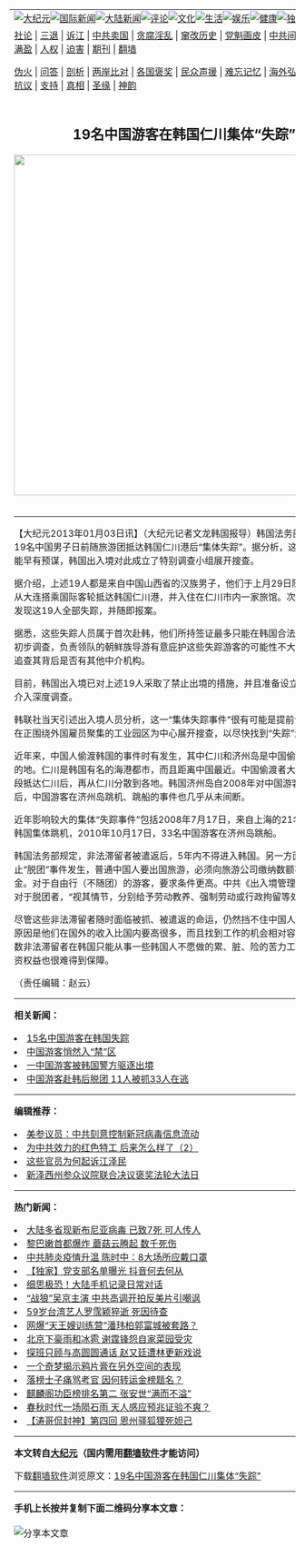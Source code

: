 <a name="1" id="1" target="_blank"></a><span id="1"></span>
<table align=center border="0"><tr><td colspan="2" VALIGN=TOP><a href="/gb/nsc413.md#1"><img src="https://raw.githubusercontent.com/mbnamc353/www/master/t/djy/1.jpg" title="大纪元"></a><a href="/gb/n24hr.md#1"><img src="https://raw.githubusercontent.com/mbnamc353/www/master/t/djy/3.jpg" title="国际新闻"></a><a href="/gb/nsc413.md#1"><img src="https://raw.githubusercontent.com/mbnamc353/www/master/t/djy/4.jpg" title="大陆新闻"></a><a href="/gb/news392.md#1"><img src="https://raw.githubusercontent.com/mbnamc353/www/master/t/djy/5.jpg" title="评论"></a><a href="/gb/news2007.md#1"><img src="https://raw.githubusercontent.com/mbnamc353/www/master/t/djy/6.jpg" title="文化"></a><a href="/gb/news2008.md#1"><img src="https://raw.githubusercontent.com/mbnamc353/www/master/t/djy/7.jpg" title="生活"></a><a href="/gb/ncyule.md#1"><img src="https://raw.githubusercontent.com/mbnamc353/www/master/t/djy/8.jpg" title="娱乐"></a><a href="/gb/nsc1002.md#1"><img src="https://raw.githubusercontent.com/mbnamc353/www/master/t/djy/9.jpg" title="健康"><a href="/gb/nf6092.md#1"><img src="https://raw.githubusercontent.com/mbnamc353/www/master/t/djy/10a.jpg" title="独家"></a><a href="/gb/nf4514.md#1"><img src="https://raw.githubusercontent.com/mbnamc353/www/master/t/djy/12a.jpg" title="头条"></a></td></tr>
<tr><td colspan="2" VALIGN=TOP><a target="_blank" href="/gb/9p.md#1">社论</a> | <a target="_blank" href="/gb/nf5657.md#1">三退</a> | <a target="_blank" href="/gb/nf6124.md#1">诉江</a> | <a target="_blank" href="/gb/nf1176117.md#1">中共卖国</a> | <a target="_blank" href="/gb/nf5773.md#1">贪腐淫乱</a> | <a target="_blank" href="/gb/nf1176115.md#1">窜改历史</a> | <a target="_blank" href="/gb/nf1176107.md#1">党魁画皮</a> | <a target="_blank" href="/gb/nf1320400.md#1">中共间谍</a> | <a target="_blank" href="/gb/nf1176114.md#1">破坏传统</a> | <a target="_blank" href="https://github.com/mbnamc353/ntdtv/blob/master/gb/prog447_1.md#1">恶贯满盈</a> | <a target="_blank" href="/gb/ncid278.md#1">人权</a> | <a target="_blank" href="/gb/nf1176111.md#1">迫害</a> | <a target="_blank" href="https://gitlab.com/szzdlab/mh-qikan/blob/master/README.md#1">期刊</a> | <a target="_blank" href="https://github.com/bannedbook/fanqiang/wiki">翻墙</a></p><p><a target="_blank" href="/gb/nf5562.md#1">伪火</a> | <a target="_blank" href="/gb/nf4378.md#1">问答</a> | <a target="_blank" href="/gb/nf5792.md#1">剖析</a> | <a target="_blank" href="/gb/nf5735.md#1">两岸比对</a> | <a target="_blank" href="/gb/nf6119.md#1">各国褒奖</a> | <a target="_blank" href="/gb/nf6120.md#1">民众声援</a> | <a target="_blank" href="/gb/nf1188594.md#1">难忘记忆</a> | <a target="_blank" href="/gb/nf3180.md#1">海外弘传</a> | <a target="_blank" href="/gb/nf5410.md#1">万人上访</a> | <a target="_blank" href="https://github.com/mbnamc353/ntdtv/blob/master/gb/prog1530_1.md#1">和平抗议</a> | <a target="_blank" href="/gb/nf4386.md#1">支持</a> | <a target="_blank" href="/gb/nf4389.md#1">真相</a> | <a target="_blank" href="/gb/nf5790.md#1">圣缘</a> | <a target="_blank" href="/gb/nf4786.md#1">神韵</a></td></tr>
<tr><td VALIGN=TOP width="626"><h2 align=center>19名中国游客在韩国仁川集体“失踪”</h2>
<img width="600" src="https://i.epochtimes.com/assets/uploads/2012/04/1204221343552212-320x200.jpg" />
<h6></h6>
<hr>
	<p>【大纪元2013年01月03日讯】（大纪元记者文龙<ahref="/gb/tag/%E9%9F%A9%E5%9B%BD.md#1">韩国</a>报导）韩国法务部3日消息，19名中国男子日前随旅游团抵达韩国仁川港后“集体失踪”。据分析，这起失踪事件可能早有预谋，韩国出入境对此成立了特别调查小组展开搜查。</p>
<p>据介绍，上述19人都是来自中国山西省的汉族男子，他们于上月29日随中国旅游团从大连搭乘国际客轮抵达<ahref="/gb/tag/%E9%9F%A9%E5%9B%BD.md#1">韩国</a>仁川港，并入住在仁川市内一家旅馆。次日上午，导游发现这19人全部失踪，并随即报案。</p>
<p>据悉，这些失踪人员属于首次赴韩，他们所持签证最多只能在韩国合法停留15天。据初步调查，负责领队的朝鲜族导游有意庇护这些失踪游客的可能性不大，有关方面正追查其背后是否有其他中介机构。</p>
<p>目前，韩国出入境已对上述19人采取了禁止出境的措施，并且准备设立特别调查小组介入深度调查。</p>
<p>韩联社当天引述出入境人员分析，这一“集体失踪事件”很有可能是提前计划好的。现在正围绕外国雇员聚集的工业园区为中心展开搜查，以尽快找到“失踪”游客。</p>
<p>近年来，中国人偷渡韩国的事件时有发生，其中仁川和济州岛是中国偷渡者的主要目的地。仁川是韩国有名的海港都市，而且距离中国最近。中国偷渡者大都通过合法手段抵达仁川后，再从仁川分散到各地。韩国济州岛自2008年对<ahref="/gb/tag/%E4%B8%AD%E5%9B%BD%E6%B8%B8%E5%AE%A2.md#1">中国游客</a>实施免签证后，中国游客在济州岛跳机、跳船的事件也几乎从未间断。</p>
<p>近年影响较大的集体“失踪事件”包括2008年7月17日，来自上海的21名<ahref="/gb/tag/%E4%B8%AD%E5%9B%BD%E6%B8%B8%E5%AE%A2.md#1">中国游客</a>在韩国集体跳机，2010年10月17日，33名中国游客在济州岛跳船。</p>
<p>韩国法务部规定，非法滞留者被遣返后，5年内不得进入韩国。另一方面，为了防止“脱团”事件发生，普通中国人要出国旅游，必须向旅游公司缴纳数额不菲的保证金。对于自由行（不随团）的游客，要求条件更高。中共《出入境管理条例》规定：对于脱团者，“视其情节，分别给予劳动教养、强制劳动或行政拘留等处理。”</p>
<p>尽管这些非法滞留者随时面临被抓、被遣返的命运，仍然挡不住中国人“铤而走险”，原因是他们在国外的收入比国内要高很多，而且找到工作的机会相对容易。但是大多数非法滞留者在韩国只能从事一些韩国人不愿做的累、脏、险的苦力工作，他们的劳资权益也很难得到保障。</p>
<p>（责任编辑：赵云）</p>
	
<hr>


<strong>相关新闻：</strong>
<li><a href="/gb/2/5/15/n189904.md#1">15名中国游客在韩国失踪</a></li>
<li><a href="/gb/5/10/2/n1072079.md#1">中国游客悄然入“禁”区</a></li>
<li><a href="/gb/6/6/27/n1365045.md#1">一中国游客被韩国警方驱逐出境</a></li>
<li><a href="/gb/10/10/18/n3057705.md#1">中国游客赴韩后脱团 11人被抓33人在逃</a></li>
<hr>


<strong>编辑推荐：</strong>
<li><a href="/gb/20/2/22/n11887949.md#1">美参议员：中共刻意控制新冠病毒信息流动</a></li>
<li><a href="/gb/19/12/26/n11747470.md#1" target="_blank">为中共效力的红色特工 后来怎么样了（2）</a></li><li><a href="/gb/18/8/28/n10672014.md?dfh#1" target="_blank">这些官员为何起诉江泽民</a></li><li><a href="/gb/19/5/9/n11245885.md#1" target="_blank">新泽西州参众议院联合决议褒奖法轮大法日</a></li>
<hr>

<strong>热门新闻：</strong>
<li><a href="/gb/20/8/5/n12307751.md#1">大陆多省现新布尼亚病毒 已致7死 可人传人</a></li>
<li><a href="/gb/20/8/4/n12306655.md#1">黎巴嫩首都爆炸 蘑菇云腾起 数千死伤</a></li>
<li><a href="/gb/20/8/5/n12308101.md#1">中共肺炎疫情升温 陈时中：8大场所应戴口罩</a></li>
<li><a href="/gb/20/8/4/n12306881.md#1">【独家】党支部名单曝光 抖音何去何从</a></li>
<li><a href="/gb/20/8/4/n12306639.md#1">细思极恐！大陆手机记录日常对话</a></li>
<li><a href="/gb/20/8/3/n12304220.md#1">“战狼”吴京主演 中共高调开拍反美片引嘲讽</a></li>
<li><a href="/gb/20/8/3/n12304444.md#1">59岁台湾艺人罗霈颖猝逝 死因待查</a></li>
<li><a href="/gb/20/8/4/n12306966.md#1">网爆“天王嫂训练营”潘玮柏郭富城被套路？</a></li>
<li><a href="/gb/20/8/3/n12304056.md#1">北京下豪雨和冰雹 谢霆锋怨自家菜园受灾</a></li>
<li><a href="/gb/20/8/4/n12307256.md#1">探班只顾与高圆圆通话 赵又廷遭林更新戏说</a></li>
<li><a href="/gb/20/8/2/n12301623.md#1">一个奇梦揭示鸦片膏在另外空间的表现</a></li>
<li><a href="/gb/20/7/24/n12279753.md#1">落榜士子痛骂考官  因何转运金榜题名？</a></li>
<li><a href="/gb/20/8/3/n12304112.md#1">麒麟阁功臣榜排名第二 张安世“满而不溢”</a></li>
<li><a href="/gb/20/8/2/n12300632.md#1">春秋时代一场陨石雨  天人感应预兆证验不爽？</a></li>
<li><a href="/gb/20/8/3/n12302128.md#1">【涛哥侃封神】第四回 恩州驿狐狸死妲己</a></li>
<hr>

<strong>本文转自<a href="https://www.epochtimes.com">大纪元</a>（国内需用<a href="https://github.com/bannedbook/fanqiang/wiki">翻墙软件</a>才能访问）</strong><p>下载<a href="https://github.com/bannedbook/fanqiang/wiki">翻墙软件</a>浏览原文：<a href="https://www.epochtimes.com/gb/13/1/3/n3768027.htm">19名中国游客在韩国仁川集体“失踪”</a></p><hr>

<strong>手机上长按并复制下面二维码分享本文章：</strong><br><br><img src="http://www.szzd.org/v.php?action=qrcode&url=/gb/13/1/3/n3768027.md%231" title="分享本文章"></td><td VALIGN=TOP><a href="/gb/16/1/21/n4622075.md?dfh#1" target="_blank"><img src="https://raw.githubusercontent.com/mbnamc353/djy/master/gb/300/wei-f1.jpg" title="中共的伪火骗局"  alt="中共的伪火骗局"></a><br><a href="https://github.com/mbnamc353/www/blob/master/README.md?dfh#9" target="_blank"><img src="https://raw.githubusercontent.com/mbnamc353/djy/master/gb/300/yong-h.jpg" title="永恒的见证"  alt="永恒的见证"></a><br><a href="/gb/13/9/29/n3974789.md?dfh#1" target="_blank"><img src="https://raw.githubusercontent.com/mbnamc353/djy/master/gb/300/shang-lnz.jpg" title="善良女子被中共投男牢"  alt="善良女子被中共投男牢"></a><br><a href="/gb/16/3/16/n4663449.md?dfh#1" target="_blank"><img src="https://raw.githubusercontent.com/mbnamc353/djy/master/gb/300/huo-z3.jpg" title="警卫目击活摘器官"  alt="警卫目击活摘器官"></a><br><a href="/gb/16/8/7/n8177641.md?dfh#1" target="_blank"><img src="https://raw.githubusercontent.com/mbnamc353/djy/master/gb/300/huo-z4.jpg" title="证人描述活摘恐怖"  alt="证人描述活摘恐怖"></a><br><a href="/gb/10/4/19/n2881569.md?dfh#1" target="_blank"><img src="https://raw.githubusercontent.com/mbnamc353/djy/master/gb/300/huo-z1.jpg" title="揭开活摘器官黑幕"  alt="揭开活摘器官黑幕"></a><br><a href="/gb/10/11/7/n3077476.md?dfh#1" target="_blank"><img src="https://raw.githubusercontent.com/mbnamc353/djy/master/gb/300/ma-ks.jpg" title="马克思的成魔之路"  alt="马克思的成魔之路"></a><br><a href="/gb/14/6/9/n4173977.md?dfh#1" target="_blank"><img src="https://raw.githubusercontent.com/mbnamc353/djy/master/gb/300/chang-zs.jpg" title="藏字石 蕴天机"  alt="藏字石 蕴天机"></a><br><a href="/gb/18/5/10/n10381511.md?dfh#1" target="_blank"><img src="https://raw.githubusercontent.com/mbnamc353/djy/master/gb/300/st1.jpg" title="关注3亿人三退"  alt="关注3亿人三退"></a><br><a href="/gb/18/3/21/n10237682.md?dfh#1" target="_blank"><img src="https://raw.githubusercontent.com/mbnamc353/djy/master/gb/300/jie-t.jpg" title="解体中共复兴中华"  alt="解体中共复兴中华"></a><br><a href="/gb/9/2/9/n2422991.md?dfh#1" target="_blank"><img src="https://raw.githubusercontent.com/mbnamc353/djy/master/gb/300/gao-zs.jpg" title="中共迫害良心律师"  alt="中共迫害良心律师"></a><br><a href="/gb/18/12/9/n10900044.md?dfh#1" target="_blank"><img src="https://raw.githubusercontent.com/mbnamc353/djy/master/gb/300/sj1.jpg" title="303万人举报江泽民"  alt="303万人举报江泽民"></a><br><a href="/gb/18/8/28/n10672014.md?dfh#1" target="_blank"><img src="https://raw.githubusercontent.com/mbnamc353/djy/master/gb/300/sj2.jpg" title="这些官员为何起诉江泽民"  alt="这些官员为何起诉江泽民"></a><br><a href="/gb/8/12/18/n2367165.md?dfh#1" target="_blank"><img src="https://raw.githubusercontent.com/mbnamc353/djy/master/gb/300/liangan.jpg" title="海峡两岸的强烈对比"  alt="海峡两岸的强烈对比"></a><br><a href="/gb/15/12/10/n4593139.md?dfh#1" target="_blank"><img src="https://raw.githubusercontent.com/mbnamc353/djy/master/gb/300/jia-ndzl.jpg" title="加拿大总理的贺信"  alt="加拿大总理的贺信"></a><br><a href="/gb/11/6/17/n3289382.md?dfh#1" target="_blank"><img src="https://raw.githubusercontent.com/mbnamc353/djy/master/gb/300/xiao-wd.jpg" title="探寻真相兼听则明"  alt="探寻真相兼听则明"></a><br><a href="/gb/18/10/27/n10812623.md?dfh#1" target="_blank"><img src="https://raw.githubusercontent.com/mbnamc353/djy/master/gb/300/yindu.jpg" title="印度媒体报道东方"  alt="印度媒体报道东方"></a><br><a href="/gb/18/6/9/n10469652.md?dfh#1" target="_blank"><img src="https://raw.githubusercontent.com/mbnamc353/djy/master/gb/300/xie-j.jpg" title="不一样的海外校园"  alt="不一样的海外校园"></a><br><a href="/gb/7/4/5/n1669415.md?dfh#1" target="_blank"><img src="https://raw.githubusercontent.com/mbnamc353/djy/master/gb/300/li-up.jpg" title="从大师到徒弟的传奇"  alt="从大师到徒弟的传奇"></a><br><a href="/gb/17/5/26/n9191512.md?dfh#1" target="_blank"><img src="https://raw.githubusercontent.com/mbnamc353/djy/master/gb/300/zfl2.jpg" title="亿万人与东方一本奇书"  alt="亿万人与东方一本奇书"></a><br><a href="/gb/13/11/27/n4020290.md?dfh#1" target="_blank"><img src="https://raw.githubusercontent.com/mbnamc353/djy/master/gb/300/zhen-h.jpg" title="大陆见不到的震撼场面"  alt="大陆见不到的震撼场面"></a><br><a href="/gb/15/7/17/n4482910.md?dfh#1" target="_blank"><img src="https://raw.githubusercontent.com/mbnamc353/djy/master/gb/300/dalu-sk.jpg" title="人心向善 大陆当初盛况"  alt="人心向善 大陆当初盛况"></a><br><a href="/gb/19/1/5/n10955468.md?dfh#1" target="_blank"><img src="https://raw.githubusercontent.com/mbnamc353/djy/master/gb/300/zfl1.jpg" title="追寻真理 这书讲什么"  alt="追寻真理 这书讲什么"></a><br><a href="https://github.com/bannedbook/fanqiang/wiki" target="_blank"><img src="https://raw.githubusercontent.com/mbnamc353/djy/master/gb/300/fq1.jpg" title="下载免费翻墙软件"  alt="下载免费翻墙软件"></a><br></td></tr></table>